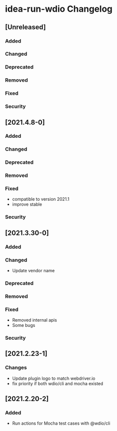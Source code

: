 <!-- Keep a Changelog guide -> https://keepachangelog.com -->

# idea-run-wdio Changelog

## [Unreleased]
### Added

### Changed

### Deprecated

### Removed

### Fixed

### Security
## [2021.4.8-0]
### Added

### Changed

### Deprecated

### Removed

### Fixed
- compatible to version 2021.1
- improve stable

### Security

## [2021.3.30-0]
### Added

### Changed
- Update vendor name

### Deprecated

### Removed

### Fixed
- Removed internal apis
- Some bugs

### Security

## [2021.2.23-1]

### Changes
- Update plugin logo to match webdriver.io
- fix priority if both wdio/cli and mocha existed

## [2021.2.20-2]

### Added
- Run actions for Mocha test cases with @wdio/cli
